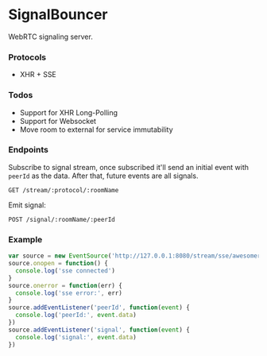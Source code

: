# SignalBouncer

WebRTC signaling server.

### Protocols

- XHR + SSE

### Todos

- Support for XHR Long-Polling
- Support for Websocket
- Move room to external for service immutability

### Endpoints

Subscribe to signal stream, once subscribed it'll send an initial event with `peerId` as the data. After that, future events are all signals.

```
GET /stream/:protocol/:roomName
```

Emit signal:

```
POST /signal/:roomName/:peerId
```

### Example

```javascript
var source = new EventSource('http://127.0.0.1:8080/stream/sse/awesomeroom')
source.onopen = function() {
  console.log('sse connected')
}
source.onerror = function(err) {
  console.log('sse error:', err)
}
source.addEventListener('peerId', function(event) {
  console.log('peerId:', event.data)
})
source.addEventListener('signal', function(event) {
  console.log('signal:', event.data)
})
```
